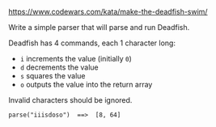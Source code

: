 https://www.codewars.com/kata/make-the-deadfish-swim/

Write a simple parser that will parse and run Deadfish.

Deadfish has 4 commands, each 1 character long:

 * `i` increments the value (initially `0`)
 * `d` decrements the value
 * `s` squares the value
 * `o` outputs the value into the return array
 
Invalid characters should be ignored.
```
parse("iiisdoso")  ==>  [8, 64]
```